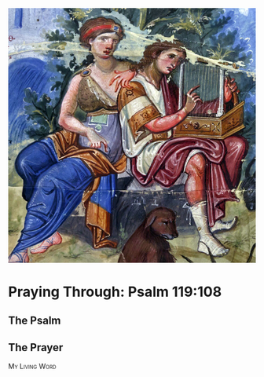 <img class="intro-right" src="art-paris-psalter.jpg">

<style>
  li {list-style-type: none;}
  p + ul {
    margin-top: -18px;
}
</style>

# Praying Through: Psalm 119:108

## The Psalm

## The Prayer

<div style="font-variant: small-caps;">
My Living Word
</div>
